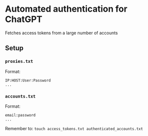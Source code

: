 # Automated authentication for ChatGPT
Fetches access tokens from a large number of accounts

## Setup
### `proxies.txt`
Format:
```
IP:HOST:User:Password
...
```

### `accounts.txt`
Format:
```
email:password
...
```

Remember to:
`touch access_tokens.txt authenticated_accounts.txt`
